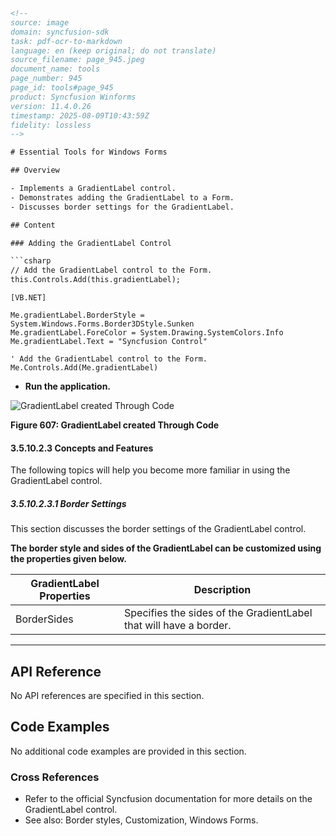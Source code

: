 ```html
<!-- 
source: image
domain: syncfusion-sdk
task: pdf-ocr-to-markdown
language: en (keep original; do not translate)
source_filename: page_945.jpeg
document_name: tools
page_number: 945
page_id: tools#page_945
product: Syncfusion Winforms
version: 11.4.0.26
timestamp: 2025-08-09T10:43:59Z
fidelity: lossless
-->

# Essential Tools for Windows Forms

## Overview

- Implements a GradientLabel control.
- Demonstrates adding the GradientLabel to a Form.
- Discusses border settings for the GradientLabel.

## Content

### Adding the GradientLabel Control

```csharp
// Add the GradientLabel control to the Form.
this.Controls.Add(this.gradientLabel);
```

```vb.net
[VB.NET]

Me.gradientLabel.BorderStyle = 
System.Windows.Forms.Border3DStyle.Sunken
Me.gradientLabel.ForeColor = System.Drawing.SystemColors.Info
Me.gradientLabel.Text = "Syncfusion Control"

' Add the GradientLabel control to the Form.
Me.Controls.Add(Me.gradientLabel)
```

- **Run the application.**

![GradientLabel created Through Code](image.png)

**Figure 607: GradientLabel created Through Code**

#### 3.5.10.2.3 Concepts and Features

The following topics will help you become more familiar in using the GradientLabel control.

##### 3.5.10.2.3.1 Border Settings

This section discusses the border settings of the GradientLabel control.

**The border style and sides of the GradientLabel can be customized using the properties given below.**

| GradientLabel Properties | Description |
|--------------------------|-------------|
| BorderSides             | Specifies the sides of the GradientLabel that will have a border. |

---

## API Reference

No API references are specified in this section.

## Code Examples

No additional code examples are provided in this section.

### Cross References

- Refer to the official Syncfusion documentation for more details on the GradientLabel control.
- See also: Border styles, Customization, Windows Forms.

<!-- tags: [Syncfusion, WinForms, GradientLabel, Border Settings] keywords: [GradientLabel, BorderSides, Windows Forms, Customization, Border Styles] -->
```